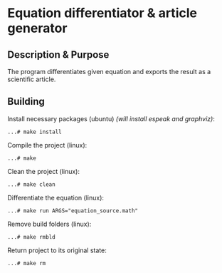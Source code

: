 # Equation differentiator & article generator
## Description & Purpose
The program differentiates given equation and exports the result as a scientific article.
## Building

Install necessary packages (ubuntu) *(will install espeak and graphviz)*:

`...# make install`

Compile the project (linux):

`...# make`

Clean the project (linux):

`...# make clean`

Differentiate the equation (linux):

`...# make run ARGS="equation_source.math"`

Remove build folders (linux):

`...# make rmbld`

Return project to its original state:

`...# make rm`
